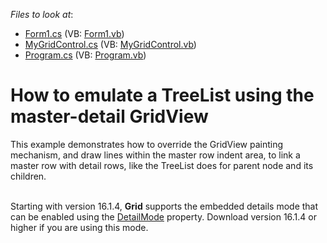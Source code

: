 <!-- default file list -->
*Files to look at*:

* [Form1.cs](./CS/Q260885/Form1.cs) (VB: [Form1.vb](./VB/Q260885/Form1.vb))
* [MyGridControl.cs](./CS/Q260885/MyGridControl.cs) (VB: [MyGridControl.vb](./VB/Q260885/MyGridControl.vb))
* [Program.cs](./CS/Q260885/Program.cs) (VB: [Program.vb](./VB/Q260885/Program.vb))
<!-- default file list end -->
# How to emulate a TreeList  using the master-detail GridView


<p>This example demonstrates how to override the GridView painting mechanism, and draw lines within the master row indent area, to link a master row with detail rows, like the TreeList does for parent node and its children.<br><br></p>
<p>Starting with version 16.1.4, <strong>Grid</strong> supports the embedded details mode that can be enabled using the <a href="https://documentation.devexpress.com/WindowsForms/DevExpressXtraGridViewsGridGridOptionsDetail_DetailModetopic.aspx">DetailMode</a> property. Download version 16.1.4 or higher if you are using this mode.</p>

<br/>


